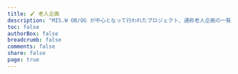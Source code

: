 ```yaml
---
title: 🖌️ 老人企画
description: "MIS.W OB/OG が中心となって行われたプロジェクト、通称老人企画の一覧"
toc: false
authorBox: false
breadcrumb: false
comments: false
share: false
page: true
---
```

